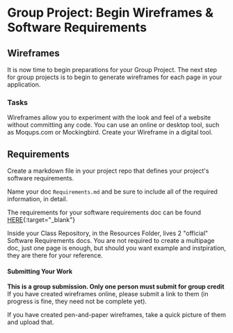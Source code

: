 # Group Project: Begin Wireframes & Software Requirements

## Wireframes
It is now time to begin preparations for your Group Project. The next step for group projects is to begin to generate wireframes for each page in your application.

### Tasks
Wireframes allow you to experiment with the look and feel of a website 
without committing any code. You can use an online or desktop tool, such 
as Moqups.com or Mockingbird. Create your Wireframe in a digital tool.

## Requirements
Create a markdown file in your project repo that defines your 
project's software requirements.

Name your doc `Requirements.md` and be sure to include all of the required information, in detail. 

The requirements for your software requirements doc can be found [HERE](SoftwareReqs){:target="_blank"} 

Inside your Class Repository, in the Resources Folder, lives 2 "official" Software Requirements docs. You 
are not required to create a multipage doc, just one page is enough, but should you want example and instpiration, they are there 
for your reference.

#### Submitting Your Work
**This is a group submission. Only one person must submit for group credit**
If you have created wireframes online, please submit a link to them (in progress is fine, they need not be complete yet).

If you have created pen-and-paper wireframes, take a quick picture of them and upload that.

